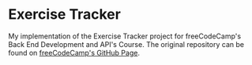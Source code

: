 # Exercise Tracker

My implementation of the Exercise Tracker project for freeCodeCamp's Back End Development and API's Course. The original repository can be found on [freeCodeCamp's GitHub Page](https://github.com/freeCodeCamp/boilerplate-project-exercisetracker.git).
